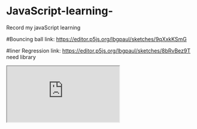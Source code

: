 # JavaScript-learning-

Record my javaScript learning 

#Bouncing ball link: https://editor.p5js.org/lbgpaul/sketches/9qXxkKSmG


#liner Regression link: https://editor.p5js.org/lbgpaul/sketches/8bRvBez9T
need library 

<script src="https://cdn.jsdelivr.net/npm/@tensorflow/tfjs@2.0.0/dist/tf.min.js"></script>


<iframe src="https://editor.p5js.org/lbgpaul/full/-ItZCcQj4"></iframe>
